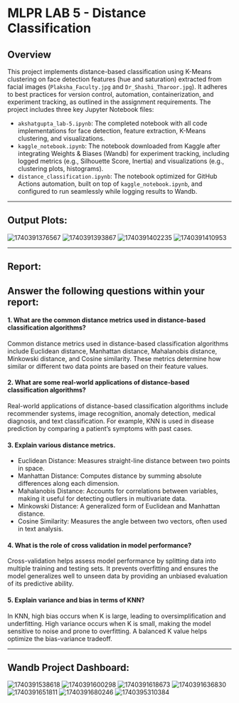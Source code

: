 # MLPR LAB 5 - Distance Classification

## Overview
This project implements distance-based classification using K-Means clustering on face detection features (hue and saturation) extracted from facial images (`Plaksha_Faculty.jpg` and `Dr_Shashi_Tharoor.jpg`). It adheres to best practices for version control, automation, containerization, and experiment tracking, as outlined in the assignment requirements. The project includes three key Jupyter Notebook files:

- `akshatgupta_lab-5.ipynb`: The completed notebook with all code implementations for face detection, feature extraction, K-Means clustering, and visualizations.
- `kaggle_notebook.ipynb`: The notebook downloaded from Kaggle after integrating Weights & Biases (Wandb) for experiment tracking, including logged metrics (e.g., Silhouette Score, Inertia) and visualizations (e.g., clustering plots, histograms).
- `distance_classification.ipynb`: The notebook optimized for GitHub Actions automation, built on top of `kaggle_notebook.ipynb`, and configured to run seamlessly while logging results to Wandb.

-------------------------------------

## Output Plots:
![1740391376567](image/README/1740391376567.png)
![1740391393867](image/README/1740391393867.png)
![1740391402235](image/README/1740391402235.png)
![1740391410953](image/README/1740391410953.png)

-------------------------------------

## Report:
## Answer the following questions within your report:

#### 1. What are the common distance metrics used in distance-based classification algorithms? 
Common distance metrics used in distance-based classification algorithms include Euclidean distance, Manhattan distance, Mahalanobis distance, Minkowski distance, and Cosine similarity. These metrics determine how similar or different two data points are based on their feature values.

#### 2. What are some real-world applications of distance-based classification algorithms?
Real-world applications of distance-based classification algorithms include recommender systems, image recognition, anomaly detection, medical diagnosis, and text classification. For example, KNN is used in disease prediction by comparing a patient’s symptoms with past cases.

#### 3. Explain various distance metrics. 
- Euclidean Distance: Measures straight-line distance between two points in space.
- Manhattan Distance: Computes distance by summing absolute differences along each dimension.
- Mahalanobis Distance: Accounts for correlations between variables, making it useful for detecting outliers in multivariate data.
- Minkowski Distance: A generalized form of Euclidean and Manhattan distance.
- Cosine Similarity: Measures the angle between two vectors, often used in text analysis.

#### 4. What is the role of cross validation in model performance? 
Cross-validation helps assess model performance by splitting data into multiple training and testing sets. It prevents overfitting and ensures the model generalizes well to unseen data by providing an unbiased evaluation of its predictive ability.

#### 5. Explain variance and bias in terms of KNN? 
In KNN, high bias occurs when K is large, leading to oversimplification and underfitting. High variance occurs when K is small, making the model sensitive to noise and prone to overfitting. A balanced K value helps optimize the bias-variance tradeoff.

-------------------------------------
## Wandb Project Dashboard:
![1740391538618](image/README/1740391538618.png)
![1740391600298](image/README/1740391600298.png)
![1740391618673](image/README/1740391618673.png)
![1740391636830](image/README/1740391636830.png)
![1740391651811](image/README/1740391651811.png)
![1740391680246](image/README/1740391680246.png)
![1740395310384](image/README/1740395310384.png)
